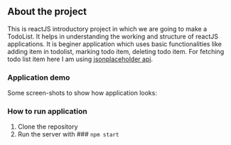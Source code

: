 
## About the project

This is reactJS introductory project in which we are going to make a TodoList. It helps in understanding the working and structure of reactJS applications. It is beginer application which uses basic functionalities like adding item in todolist, marking todo item, deleting todo item. For fetching todo list item here I am using [jsonplaceholder api](https://jsonplaceholder.typicode.com/).

### Application demo

Some screen-shots to show how application looks:

### How to run application

1. Clone the repository
2. Run the server with ### `npm start`
